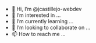 - 👋 Hi, I’m @jcastillejo-webdev
- 👀 I’m interested in ...
- 🌱 I’m currently learning ...
- 💞️ I’m looking to collaborate on ...
- 📫 How to reach me ...

<!---
jcastillejo-webdev/jcastillejo-webdev is a ✨ special ✨ repository because its `README.md` (this file) appears on your GitHub profile.
You can click the Preview link to take a look at your changes.
--->
